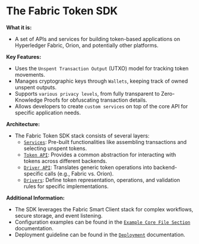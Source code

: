 # The Fabric Token SDK

**What it is:**

* A set of APIs and services for building token-based applications on Hyperledger Fabric, Orion, and potentially other platforms.

**Key Features:**

* Uses the `Unspent Transaction Output` (UTXO) model for tracking token movements.
* Manages cryptographic keys through `Wallets`, keeping track of owned unspent outputs.
* Supports `various privacy levels`, from fully transparent to Zero-Knowledge Proofs for obfuscating transaction details.
* Allows developers to create `custom services` on top of the core API for specific application needs.

**Architecture:**

* The Fabric Token SDK stack consists of several layers:
  * [`Services`](services/services.md): Pre-built functionalities like assembling transactions and selecting unspent tokens.
  * [`Token API`](apis/token-api.md): Provides a common abstraction for interacting with tokens across different backends.
  * [`Driver API`](apis/driver-api.md): Translates generic token operations into backend-specific calls (e.g., Fabric vs. Orion).
  * [`Drivers`](drivers/drivers.md): Define token representation, operations, and validation rules for specific implementations.

**Additional Information:**

* The SDK leverages the Fabric Smart Client stack for complex workflows, secure storage, and event listening.
* Configuration examples can be found in the [`Example Core File Section`](./core-token.md) documentation.
* Deployment guideline can be found in the [`Deployment`](./deployment/deployment.md) documentation.